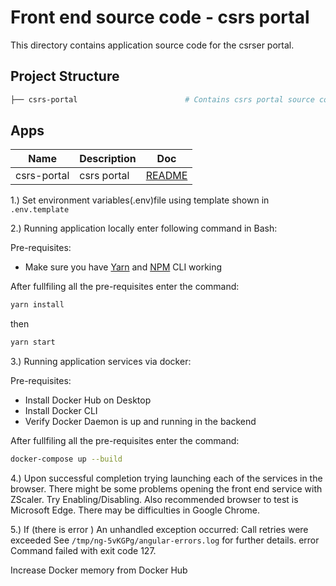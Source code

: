 # Front end source code - csrs portal

This directory contains application source code for the csrser portal.

## Project Structure

```bash
├── csrs-portal                        # Contains csrs portal source code.
```

## Apps

Name           | Description    | Doc
-------------- | -------------- | ----------------------------------
csrs-portal | csrs portal | [README](csrs-portal/README.md)

1.) Set environment variables(.env)file using template shown in `.env.template`

2.) Running application locally enter following command in Bash:

Pre-requisites:

- Make sure you have [Yarn](https://classic.yarnpkg.com/en/docs/getting-started/) and [NPM](https://docs.npmjs.com/getting-started) CLI working

After fullfiling all the pre-requisites enter the command:

```bash
yarn install
```

then

```bash
yarn start
```

3.) Running application services via docker:

Pre-requisites:

- Install Docker Hub on Desktop
- Install Docker CLI
- Verify Docker Daemon is up and running in the backend

After fullfiling all the pre-requisites enter the command:

```bash
docker-compose up --build
```

4.) Upon successful completion trying launching each of the services in the browser. There might be some problems opening the front end service with ZScaler. Try Enabling/Disabling. Also recommended browser to test is Microsoft Edge. There may be difficulties in Google Chrome.

5.) If (there is error ) An unhandled exception occurred: Call retries were exceeded See `/tmp/ng-5vKGPg/angular-errors.log` for further details. error Command failed with exit code 127.

Increase Docker memory from Docker Hub
